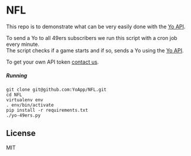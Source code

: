 NFL
===

This repo is to demonstrate what can be very easily done with the [Yo API].

To send a Yo to all 49ers subscribers we run this script with a cron job every minute.  
The script checks if a game starts and if so, sends a Yo using the [Yo API].  

To get your own API token [contact us].

##### Running

    git clone git@github.com:YoApp/NFL.git
    cd NFL
    virtualenv env
    . env/bin/activate
    pip install -r requirements.txt
    ./yo-49ers.py
    

License
----

MIT

[Yo API]:http://bit.ly/yoapi
[contact us]:mailto:api@justyo.co
